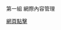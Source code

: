 第一組  網際內容管理  


<a href="https://s40523120github.io/2017Springwcm_g1/index.html" class="button special">網頁點擊</a>